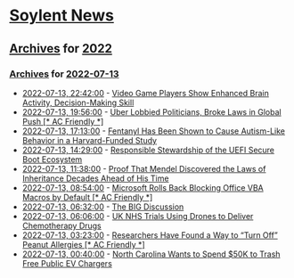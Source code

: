 # [Soylent News](../../../README.md)

## [Archives](../../index.md) for [2022](../index.md)

### [Archives](../../index.md) for [2022-07-13](index.md)

* [2022-07-13, 22:42:00](https://soylentnews.org/article.pl?sid=22/07/13/1035200&from=rss) - [Video Game Players Show Enhanced Brain Activity, Decision-Making Skill](https://soylentnews.org/article.pl?sid=22/07/13/1035200&from=rss)
* [2022-07-13, 19:56:00](https://soylentnews.org/article.pl?sid=22/07/12/1817232&from=rss) - [Uber Lobbied Politicians, Broke Laws in Global Push  [* AC Friendly *]](https://soylentnews.org/article.pl?sid=22/07/12/1817232&from=rss)
* [2022-07-13, 17:13:00](https://soylentnews.org/article.pl?sid=22/07/12/1813246&from=rss) - [Fentanyl Has Been Shown to Cause Autism-Like Behavior in a Harvard-Funded Study](https://soylentnews.org/article.pl?sid=22/07/12/1813246&from=rss)
* [2022-07-13, 14:29:00](https://soylentnews.org/article.pl?sid=22/07/12/182223&from=rss) - [Responsible Stewardship of the UEFI Secure Boot Ecosystem](https://soylentnews.org/article.pl?sid=22/07/12/182223&from=rss)
* [2022-07-13, 11:38:00](https://soylentnews.org/article.pl?sid=22/07/12/1759229&from=rss) - [Proof That Mendel Discovered the Laws of Inheritance Decades Ahead of His Time ](https://soylentnews.org/article.pl?sid=22/07/12/1759229&from=rss)
* [2022-07-13, 08:54:00](https://soylentnews.org/article.pl?sid=22/07/12/1256226&from=rss) - [Microsoft Rolls Back Blocking Office VBA Macros by Default [* AC Friendly *]](https://soylentnews.org/article.pl?sid=22/07/12/1256226&from=rss)
* [2022-07-13, 06:32:00](https://soylentnews.org/meta/article.pl?sid=22/07/09/0547216&from=rss) - [The BIG Discussion](https://soylentnews.org/meta/article.pl?sid=22/07/09/0547216&from=rss)
* [2022-07-13, 06:06:00](https://soylentnews.org/article.pl?sid=22/07/12/1245251&from=rss) - [UK NHS Trials Using Drones to Deliver Chemotherapy Drugs](https://soylentnews.org/article.pl?sid=22/07/12/1245251&from=rss)
* [2022-07-13, 03:23:00](https://soylentnews.org/article.pl?sid=22/07/12/004213&from=rss) - [Researchers Have Found a Way to “Turn Off” Peanut Allergies [* AC  Friendly *]](https://soylentnews.org/article.pl?sid=22/07/12/004213&from=rss)
* [2022-07-13, 00:40:00](https://soylentnews.org/article.pl?sid=22/07/11/2315259&from=rss) - [North Carolina Wants to Spend $50K to Trash Free Public EV Chargers](https://soylentnews.org/article.pl?sid=22/07/11/2315259&from=rss)
